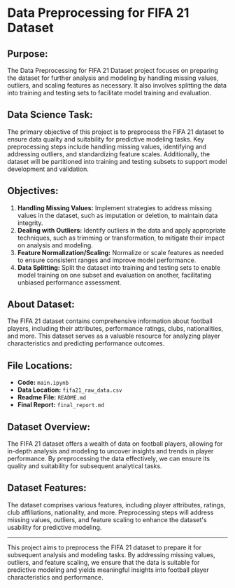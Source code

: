 # Data Preprocessing for FIFA 21 Dataset

## Purpose:

The Data Preprocessing for FIFA 21 Dataset project focuses on preparing the dataset for further analysis and modeling by handling missing values, outliers, and scaling features as necessary. It also involves splitting the data into training and testing sets to facilitate model training and evaluation.

## Data Science Task:

The primary objective of this project is to preprocess the FIFA 21 dataset to ensure data quality and suitability for predictive modeling tasks. Key preprocessing steps include handling missing values, identifying and addressing outliers, and standardizing feature scales. Additionally, the dataset will be partitioned into training and testing subsets to support model development and validation.

## Objectives:

1. **Handling Missing Values:** Implement strategies to address missing values in the dataset, such as imputation or deletion, to maintain data integrity.
2. **Dealing with Outliers:** Identify outliers in the data and apply appropriate techniques, such as trimming or transformation, to mitigate their impact on analysis and modeling.
3. **Feature Normalization/Scaling:** Normalize or scale features as needed to ensure consistent ranges and improve model performance.
4. **Data Splitting:** Split the dataset into training and testing sets to enable model training on one subset and evaluation on another, facilitating unbiased performance assessment.

## About Dataset:

The FIFA 21 dataset contains comprehensive information about football players, including their attributes, performance ratings, clubs, nationalities, and more. This dataset serves as a valuable resource for analyzing player characteristics and predicting performance outcomes.

## File Locations:

- **Code:** `main.ipynb`
- **Data Location:** `fifa21_raw_data.csv`
- **Readme File:** `README.md`
- **Final Report:** `final_report.md`

## Dataset Overview:

The FIFA 21 dataset offers a wealth of data on football players, allowing for in-depth analysis and modeling to uncover insights and trends in player performance. By preprocessing the data effectively, we can ensure its quality and suitability for subsequent analytical tasks.

## Dataset Features:

The dataset comprises various features, including player attributes, ratings, club affiliations, nationality, and more. Preprocessing steps will address missing values, outliers, and feature scaling to enhance the dataset's usability for predictive modeling.

---

This project aims to preprocess the FIFA 21 dataset to prepare it for subsequent analysis and modeling tasks. By addressing missing values, outliers, and feature scaling, we ensure that the data is suitable for predictive modeling and yields meaningful insights into football player characteristics and performance.
